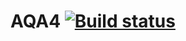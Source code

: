 # AQA4 [![Build status](https://ci.appveyor.com/api/projects/status/brcrlihg3mdcv60q?svg=true)](https://ci.appveyor.com/project/hoodsey/aqa4)
